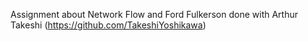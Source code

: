 Assignment about Network Flow and Ford Fulkerson done with
Arthur Takeshi (https://github.com/TakeshiYoshikawa)

